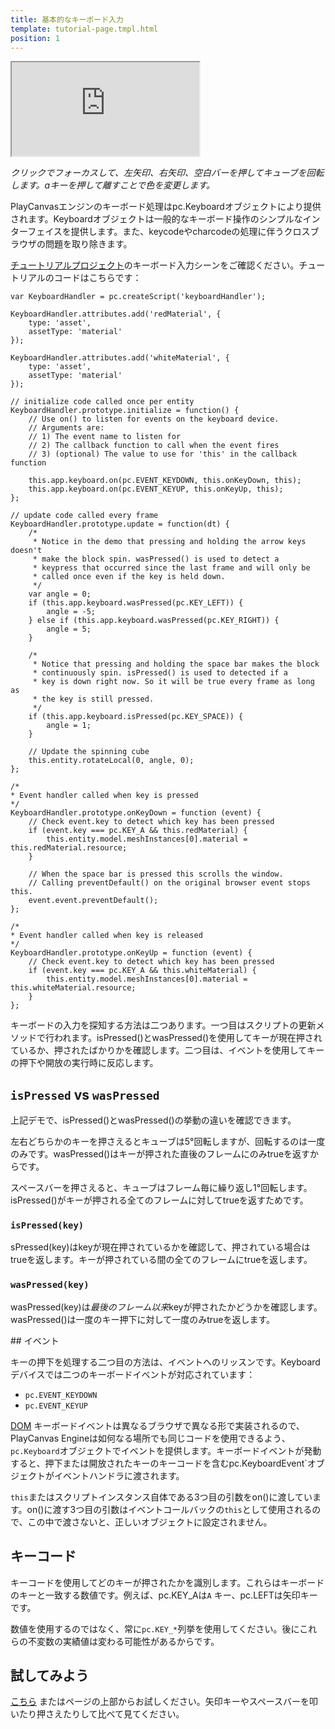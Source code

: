 ```yaml
---
title: 基本的なキーボード入力
template: tutorial-page.tmpl.html
position: 1
---
```


<iframe src="https://playcanv.as/p/rFZGQWCi?overlay=false"></iframe>

*クリックでフォーカスして、左矢印、右矢印、空白バーを押してキューブを回転します。aキーを押して離すことで色を変更します。*

PlayCanvasエンジンのキーボード処理はpc.Keyboardオブジェクトにより提供されます。Keyboardオブジェクトは一般的なキーボード操作のシンプルなインターフェイスを提供します。また、keycodeやcharcodeの処理に伴うクロスブラウザの問題を取り除きます。

[チュートリアルプロジェクト][1]のキーボード入力シーンをご確認ください。チュートリアルのコードはこちらです：

~~~javascript~~~
var KeyboardHandler = pc.createScript('keyboardHandler');

KeyboardHandler.attributes.add('redMaterial', {
    type: 'asset',
    assetType: 'material'
});

KeyboardHandler.attributes.add('whiteMaterial', {
    type: 'asset',
    assetType: 'material'
});

// initialize code called once per entity
KeyboardHandler.prototype.initialize = function() {
    // Use on() to listen for events on the keyboard device.
    // Arguments are:
    // 1) The event name to listen for
    // 2) The callback function to call when the event fires
    // 3) (optional) The value to use for 'this' in the callback function

    this.app.keyboard.on(pc.EVENT_KEYDOWN, this.onKeyDown, this);
    this.app.keyboard.on(pc.EVENT_KEYUP, this.onKeyUp, this);
};

// update code called every frame
KeyboardHandler.prototype.update = function(dt) {
    /*
     * Notice in the demo that pressing and holding the arrow keys doesn't
     * make the block spin. wasPressed() is used to detect a
     * keypress that occurred since the last frame and will only be
     * called once even if the key is held down.
     */
    var angle = 0;
    if (this.app.keyboard.wasPressed(pc.KEY_LEFT)) {
        angle = -5;
    } else if (this.app.keyboard.wasPressed(pc.KEY_RIGHT)) {
        angle = 5;
    }

    /*
     * Notice that pressing and holding the space bar makes the block
     * continuously spin. isPressed() is used to detected if a
     * key is down right now. So it will be true every frame as long as
     * the key is still pressed.
     */
    if (this.app.keyboard.isPressed(pc.KEY_SPACE)) {
        angle = 1;
    }

    // Update the spinning cube
    this.entity.rotateLocal(0, angle, 0);
};

/*
* Event handler called when key is pressed
*/
KeyboardHandler.prototype.onKeyDown = function (event) {
    // Check event.key to detect which key has been pressed
    if (event.key === pc.KEY_A && this.redMaterial) {
        this.entity.model.meshInstances[0].material = this.redMaterial.resource;
    }

    // When the space bar is pressed this scrolls the window.
    // Calling preventDefault() on the original browser event stops this.
    event.event.preventDefault();
};

/*
* Event handler called when key is released
*/
KeyboardHandler.prototype.onKeyUp = function (event) {
    // Check event.key to detect which key has been pressed
    if (event.key === pc.KEY_A && this.whiteMaterial) {
        this.entity.model.meshInstances[0].material = this.whiteMaterial.resource;
    }
};
~~~

キーボードの入力を探知する方法は二つあります。一つ目はスクリプトの更新メソッドで行われます。isPressed()とwasPressed()を使用してキーが現在押されているか、押されたばかりかを確認します。二つ目は、イベントを使用してキーの押下や開放の実行時に反応します。

## `isPressed` vs `wasPressed`

上記デモで、isPressed()とwasPressed()の挙動の違いを確認できます。

左右どちらかのキーを押さえるとキューブは5&deg;回転しますが、回転するのは一度のみです。wasPressed()はキーが押された直後のフレームにのみtrueを返すからです。

スペースバーを押さえると、キューブはフレーム毎に繰り返し1&deg;回転します。isPressed()がキーが押される全てのフレームに対してtrueを返すためです。

### `isPressed(key)`

sPressed(key)はkeyが現在押されているかを確認して、押されている場合はtrueを返します。キーが押されている間の全てのフレームにtrueを返します。

### `wasPressed(key)`

wasPressed(key)は*最後のフレーム以来*keyが押されたかどうかを確認します。wasPressed()は一度のキー押下に対して一度のみtrueを返します。

## イベント

キーの押下を処理する二つ目の方法は、イベントへのリッスンです。Keyboardデバイスでは二つのキーボードイベントが対応されています：

* `pc.EVENT_KEYDOWN`
* `pc.EVENT_KEYUP`

[DOM][3] キーボードイベントは異なるブラウザで異なる形で実装されるので、PlayCanvas Engineは如何なる場所でも同じコードを使用できるよう、`pc.Keyboard`オブジェクトでイベントを提供します。キーボードイベントが発動すると、押下または開放されたキーのキーコードを含むpc.KeyboardEvent`オブジェクトがイベントハンドラに渡されます。

`this`またはスクリプトインスタンス自体である3つ目の引数をon()に渡しています。on()に渡す3つ目の引数はイベントコールバックの`this`として使用されるので、この中で渡さないと、正しいオブジェクトに設定されません。

## キーコード

キーコードを使用してどのキーが押されたかを識別します。これらはキーボードのキーと一致する数値です。例えば、pc.KEY_Aは`A` キー、pc.LEFTは矢印キーです。

数値を使用するのではなく、常に`pc.KEY_*`列挙を使用してください。後にこれらの不変数の実績値は変わる可能性があるからです。

## 試してみよう

[こちら][2] またはページの上部からお試しください。矢印キーやスペースバーを叩いたり押さえたりして比べて見てください。

[1]: https://playcanvas.com/project/405804/overview/tutorial-basic-keyboard-input
[2]: https://playcanv.as/p/rFZGQWCi
[3]: /user-manual/glossary#dom

